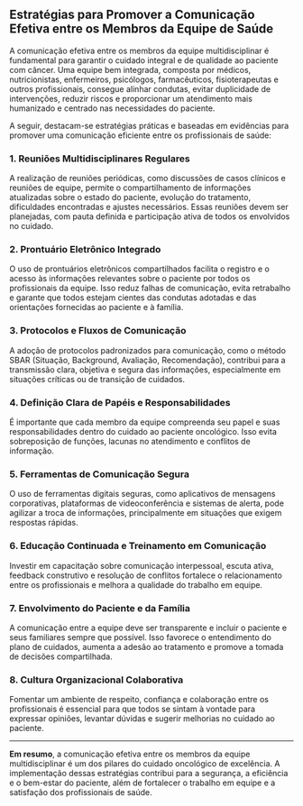 
## Estratégias para Promover a Comunicação Efetiva entre os Membros da Equipe de Saúde

A comunicação efetiva entre os membros da equipe multidisciplinar é fundamental para garantir o cuidado integral e de qualidade ao paciente com câncer. Uma equipe bem integrada, composta por médicos, nutricionistas, enfermeiros, psicólogos, farmacêuticos, fisioterapeutas e outros profissionais, consegue alinhar condutas, evitar duplicidade de intervenções, reduzir riscos e proporcionar um atendimento mais humanizado e centrado nas necessidades do paciente.

A seguir, destacam-se estratégias práticas e baseadas em evidências para promover uma comunicação eficiente entre os profissionais de saúde:

### 1. Reuniões Multidisciplinares Regulares

A realização de reuniões periódicas, como discussões de casos clínicos e reuniões de equipe, permite o compartilhamento de informações atualizadas sobre o estado do paciente, evolução do tratamento, dificuldades encontradas e ajustes necessários. Essas reuniões devem ser planejadas, com pauta definida e participação ativa de todos os envolvidos no cuidado.

### 2. Prontuário Eletrônico Integrado

O uso de prontuários eletrônicos compartilhados facilita o registro e o acesso às informações relevantes sobre o paciente por todos os profissionais da equipe. Isso reduz falhas de comunicação, evita retrabalho e garante que todos estejam cientes das condutas adotadas e das orientações fornecidas ao paciente e à família.

### 3. Protocolos e Fluxos de Comunicação

A adoção de protocolos padronizados para comunicação, como o método SBAR (Situação, Background, Avaliação, Recomendação), contribui para a transmissão clara, objetiva e segura das informações, especialmente em situações críticas ou de transição de cuidados.

### 4. Definição Clara de Papéis e Responsabilidades

É importante que cada membro da equipe compreenda seu papel e suas responsabilidades dentro do cuidado ao paciente oncológico. Isso evita sobreposição de funções, lacunas no atendimento e conflitos de informação.

### 5. Ferramentas de Comunicação Segura

O uso de ferramentas digitais seguras, como aplicativos de mensagens corporativas, plataformas de videoconferência e sistemas de alerta, pode agilizar a troca de informações, principalmente em situações que exigem respostas rápidas.

### 6. Educação Continuada e Treinamento em Comunicação

Investir em capacitação sobre comunicação interpessoal, escuta ativa, feedback construtivo e resolução de conflitos fortalece o relacionamento entre os profissionais e melhora a qualidade do trabalho em equipe.

### 7. Envolvimento do Paciente e da Família

A comunicação entre a equipe deve ser transparente e incluir o paciente e seus familiares sempre que possível. Isso favorece o entendimento do plano de cuidados, aumenta a adesão ao tratamento e promove a tomada de decisões compartilhada.

### 8. Cultura Organizacional Colaborativa

Fomentar um ambiente de respeito, confiança e colaboração entre os profissionais é essencial para que todos se sintam à vontade para expressar opiniões, levantar dúvidas e sugerir melhorias no cuidado ao paciente.

---

**Em resumo**, a comunicação efetiva entre os membros da equipe multidisciplinar é um dos pilares do cuidado oncológico de excelência. A implementação dessas estratégias contribui para a segurança, a eficiência e o bem-estar do paciente, além de fortalecer o trabalho em equipe e a satisfação dos profissionais de saúde.
```
